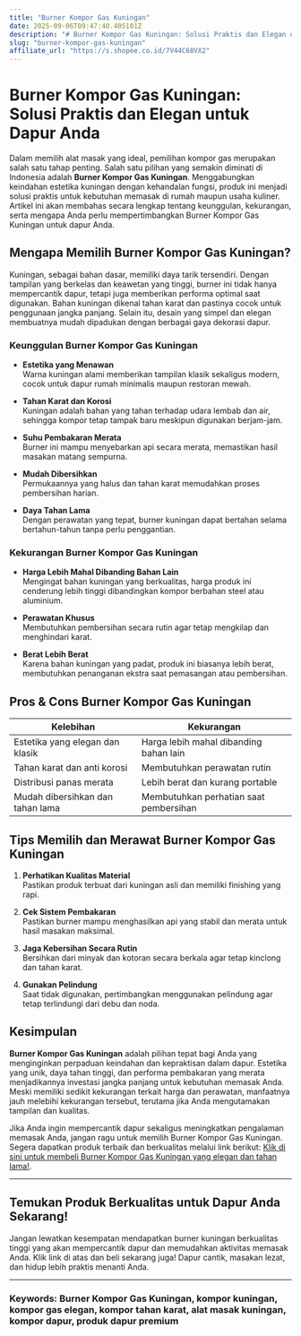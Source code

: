 ```yaml
---
title: "Burner Kompor Gas Kuningan"
date: 2025-09-06T09:47:40.405101Z
description: "# Burner Kompor Gas Kuningan: Solusi Praktis dan Elegan untuk Dapur Anda..."
slug: "burner-kompor-gas-kuningan"
affiliate_url: "https://s.shopee.co.id/7V44C68VX2"
---
```

# Burner Kompor Gas Kuningan: Solusi Praktis dan Elegan untuk Dapur Anda

Dalam memilih alat masak yang ideal, pemilihan kompor gas merupakan salah satu tahap penting. Salah satu pilihan yang semakin diminati di Indonesia adalah **Burner Kompor Gas Kuningan**. Menggabungkan keindahan estetika kuningan dengan kehandalan fungsi, produk ini menjadi solusi praktis untuk kebutuhan memasak di rumah maupun usaha kuliner. Artikel ini akan membahas secara lengkap tentang keunggulan, kekurangan, serta mengapa Anda perlu mempertimbangkan Burner Kompor Gas Kuningan untuk dapur Anda.

## Mengapa Memilih Burner Kompor Gas Kuningan?

Kuningan, sebagai bahan dasar, memiliki daya tarik tersendiri. Dengan tampilan yang berkelas dan keawetan yang tinggi, burner ini tidak hanya mempercantik dapur, tetapi juga memberikan performa optimal saat digunakan. Bahan kuningan dikenal tahan karat dan pastinya cocok untuk penggunaan jangka panjang. Selain itu, desain yang simpel dan elegan membuatnya mudah dipadukan dengan berbagai gaya dekorasi dapur.

### Keunggulan Burner Kompor Gas Kuningan

- **Estetika yang Menawan**  
  Warna kuningan alami memberikan tampilan klasik sekaligus modern, cocok untuk dapur rumah minimalis maupun restoran mewah.

- **Tahan Karat dan Korosi**  
  Kuningan adalah bahan yang tahan terhadap udara lembab dan air, sehingga kompor tetap tampak baru meskipun digunakan berjam-jam.

- **Suhu Pembakaran Merata**  
  Burner ini mampu menyebarkan api secara merata, memastikan hasil masakan matang sempurna.

- **Mudah Dibersihkan**  
  Permukaannya yang halus dan tahan karat memudahkan proses pembersihan harian.

- **Daya Tahan Lama**  
  Dengan perawatan yang tepat, burner kuningan dapat bertahan selama bertahun-tahun tanpa perlu penggantian.

### Kekurangan Burner Kompor Gas Kuningan

- **Harga Lebih Mahal Dibanding Bahan Lain**  
  Mengingat bahan kuningan yang berkualitas, harga produk ini cenderung lebih tinggi dibandingkan kompor berbahan steel atau aluminium.

- **Perawatan Khusus**  
  Membutuhkan pembersihan secara rutin agar tetap mengkilap dan menghindari karat.

- **Berat Lebih Berat**  
  Karena bahan kuningan yang padat, produk ini biasanya lebih berat, membutuhkan penanganan ekstra saat pemasangan atau pembersihan.

## Pros & Cons Burner Kompor Gas Kuningan

| Kelebihan | Kekurangan |
|---|---|
| Estetika yang elegan dan klasik | Harga lebih mahal dibanding bahan lain |
| Tahan karat dan anti korosi | Membutuhkan perawatan rutin |
| Distribusi panas merata | Lebih berat dan kurang portable |
| Mudah dibersihkan dan tahan lama | Membutuhkan perhatian saat pembersihan |

## Tips Memilih dan Merawat Burner Kompor Gas Kuningan

1. **Perhatikan Kualitas Material**  
   Pastikan produk terbuat dari kuningan asli dan memiliki finishing yang rapi.

2. **Cek Sistem Pembakaran**  
   Pastikan burner mampu menghasilkan api yang stabil dan merata untuk hasil masakan maksimal.

3. **Jaga Kebersihan Secara Rutin**  
   Bersihkan dari minyak dan kotoran secara berkala agar tetap kinclong dan tahan karat.

4. **Gunakan Pelindung**  
   Saat tidak digunakan, pertimbangkan menggunakan pelindung agar tetap terlindungi dari debu dan noda.

## Kesimpulan

**Burner Kompor Gas Kuningan** adalah pilihan tepat bagi Anda yang menginginkan perpaduan keindahan dan kepraktisan dalam dapur. Estetika yang unik, daya tahan tinggi, dan performa pembakaran yang merata menjadikannya investasi jangka panjang untuk kebutuhan memasak Anda. Meski memiliki sedikit kekurangan terkait harga dan perawatan, manfaatnya jauh melebihi kekurangan tersebut, terutama jika Anda mengutamakan tampilan dan kualitas.

Jika Anda ingin mempercantik dapur sekaligus meningkatkan pengalaman memasak Anda, jangan ragu untuk memilih Burner Kompor Gas Kuningan. Segera dapatkan produk terbaik dan berkualitas melalui link berikut: [Klik di sini untuk membeli Burner Kompor Gas Kuningan yang elegan dan tahan lama!](https://s.shopee.co.id/7V44C68VX2).

---

## Temukan Produk Berkualitas untuk Dapur Anda Sekarang!

Jangan lewatkan kesempatan mendapatkan burner kuningan berkualitas tinggi yang akan mempercantik dapur dan memudahkan aktivitas memasak Anda. Klik link di atas dan beli sekarang juga! Dapur cantik, masakan lezat, dan hidup lebih praktis menanti Anda.

---

### Keywords: Burner Kompor Gas Kuningan, kompor kuningan, kompor gas elegan, kompor tahan karat, alat masak kuningan, kompor dapur, produk dapur premium